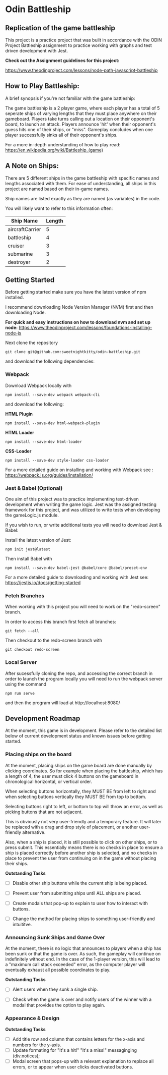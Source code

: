 # Odin Battleship

## Replication of the game battleship

This project is a practice project that was built in accordance with the ODIN Project Battleship assignment to practice working with graphs and test driven development with Jest.

**Check out the Assignment guidelines for this project:**

https://www.theodinproject.com/lessons/node-path-javascript-battleship



## How to Play Battleship:

A brief synopsis if you're not familiar with the game battleship: 

The game battleship is a 2 player game, where each player has a total of 5 seperate ships of varying lengths that they must place anywhere on their gameboard. Players take turns calling out a location on their opponent's board, to launch an attack. Players announce 'hit' when their opponent's guess hits one of their ships, or "miss". Gameplay concludes when one player successfully sinks all of their opponent's ships.  

For a more in-depth understanding of how to play read: https://en.wikipedia.org/wiki/Battleship_(game) 



## A Note on Ships:

There are 5 different ships in the game battleship with specific names and lengths associated with them. For ease of understanding, all ships in this project are named based on their in-game names. 

Ship names are listed exactly as they are named (as variables) in the code.

You will likely want to refer to this information often:

|  **Ship Name**  | **Length** |
| --------------- | ---------- |
| aircraftCarrier |      5     |
| battleship      |      4     |
| cruiser         |      3     |
| submarine       |      3     |
| destroyer       |      2     |



## Getting Started

Before getting started make sure you have the latest version of npm installed.

I recommend downloading Node Version Manager (NVM) first and then downloading Node.

**For quick and easy instructions on how to download nvm and set up node:** https://www.theodinproject.com/lessons/foundations-installing-node-js

Next clone the repository
```
git clone git@github.com:sweetnightkitty/odin-battleship.git
```

and download the following dependencies:


### Webpack

Download Webpack locally with
```
npm install --save-dev webpack webpack-cli
```
and download the following:


**HTML Plugin**
```
npm install --save-dev html-webpack-plugin
```


**HTML Loader**
```
npm install --save-dev html-loader
```


**CSS-Loader**
```
npm install --save-dev style-loader css-loader

```
For a more detailed guide on installing and working with Webpack see : https://webpack.js.org/guides/installation/




### Jest & Babel (Optional)

One aim of this project was to practice implementing test-driven development when writing the game logic. Jest was the assigned testing framework for this project, and was utilized to write tests when developing the gameLogic.js module. 

If you wish to run, or write additional tests you will need to download Jest & Babel:

Install the latest version of Jest:

```
npm init jest@latest
``` 

Then install Babel with

```
npm install --save-dev babel-jest @babel/core @babel/preset-env
```

For a more detailed guide to downloading and working with Jest see: https://jestjs.io/docs/getting-started


### Fetch Branches

When working with this project you will need to work on the "redo-screen" branch.

In order to access this branch first fetch all branches:

```
git fetch --all
```

Then checkout to the redo-screen branch with

```
git checkout redo-screen
``` 


### Local Server

After sucessfully cloning the repo, and accessing the correct branch in order to launch the program locally you will need to run the webpack server using the command

```
npm run serve
```
and then the program will load at http://localhost:8080/ 



## Development Roadmap

At the moment, this game is in development. Please refer to the detailed list below of current development status and known issues before getting started.


### Placing ships on the board

At the moment, placing ships on the game board are done manually by clicking coordinates. So for example when placing the battleship, which has a length of 4, the user must click 4 buttons on the gameboard in chronological horizontal, or vertical order. 

When selecting buttons horizontally, they MUST BE from left to right and when selecting buttons vertically they MUST BE from top to bottom.

Selecting buttons right to left, or bottom to top will throw an error, as well as picking buttons that are not adjacent. 

This is obviously not very user-friendly and a temporary feature. It will later be replaced with a drag and drop style of placement, or another user-friendly alternative. 

Also, when a ship is placed, it is still possible to click on other ships, or to press submit. This essentially means there is no checks in place to ensure a ship is placed correctly before another ship is selected, and no checks in place to prevent the user from continuing on in the game without placing their ships. 

**Outstanding Tasks**
- [ ] Disable other ship buttons while the current ship is being placed.
- [ ] Prevent user from submitting ships until ALL ships are placed.
- [ ] Create modals that pop-up to explain to user how to interact with buttons.
- [ ] Change the method for placing ships to something user-friendly and intuititve. 


### Announcing Sunk Ships and Game Over

At the moment, there is no logic that announces to players when a ship has been sunk or that the game is over. As such, the gameplay will continue on indefinitely without end.  In the case of the 1-player version, this will lead to a "maximum call stack exceeded" error, as the computer player will eventually exhaust all possible coordinates to play. 

**Outstanding Tasks**
- [ ] Alert users when they sunk a single ship.
- [ ] Check when the game is over and notify users of the winner with a modal that provides the option to play again.


### Appearance & Design

**Outstanding Tasks**
- [ ] Add title row and column that contains letters for the x-axis and numbers for the y-axis. 
- [ ] Update formating for "It's a hit!" "It's a miss!" messaginging (div.notices);
- [ ] Modal screen that pops-up with a relevant explanation to replace all errors, or to appear when user clicks deactivated buttons.